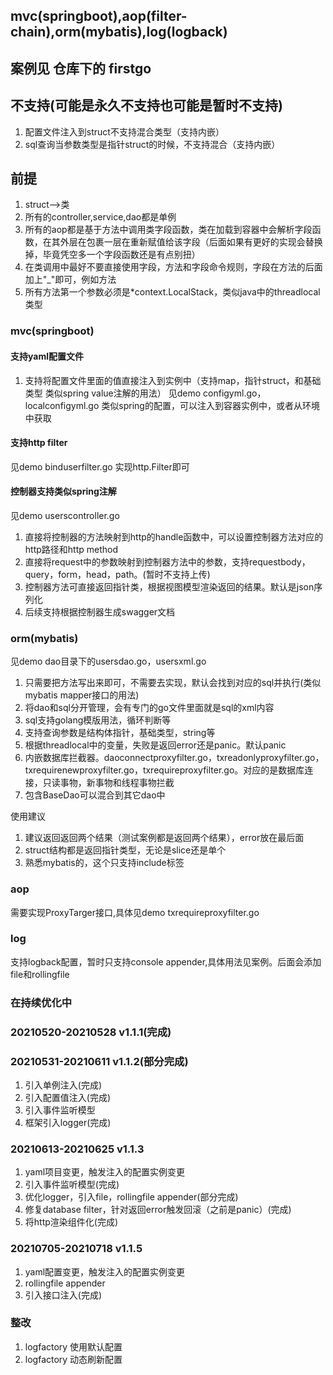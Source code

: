 ## mvc(springboot),aop(filter-chain),orm(mybatis),log(logback)

## 案例见 仓库下的 firstgo

## 不支持(可能是永久不支持也可能是暂时不支持)
1. 配置文件注入到struct不支持混合类型（支持内嵌）
2. sql查询当参数类型是指针struct的时候，不支持混合（支持内嵌）

## 前提
1. struct-->类   
2. 所有的controller,service,dao都是单例     
3. 所有的aop都是基于方法中调用类字段函数，类在加载到容器中会解析字段函数，在其外层在包裹一层在重新赋值给该字段（后面如果有更好的实现会替换掉，毕竟凭空多一个字段函数还是有点别扭）   
4. 在类调用中最好不要直接使用字段，方法和字段命令规则，字段在方法的后面加上"_"即可，例如方法   
5. 所有方法第一个参数必须是*context.LocalStack，类似java中的threadlocal类型  
   
### mvc(springboot)

#### 支持yaml配置文件
1. 支持将配置文件里面的值直接注入到实例中（支持map，指针struct，和基础类型 类似spring value注解的用法）
见demo configyml.go，localconfigyml.go 类似spring的配置，可以注入到容器实例中，或者从环境中获取

#### 支持http filter
见demo binduserfilter.go 实现http.Filter即可

#### 控制器支持类似spring注解  
见demo userscontroller.go   
1. 直接将控制器的方法映射到http的handle函数中，可以设置控制器方法对应的http路径和http method   
2. 直接将request中的参数映射到控制器方法中的参数，支持requestbody，query，form，head，path。(暂时不支持上传)  
4. 控制器方法可直接返回指针类，根据视图模型渲染返回的结果。默认是json序列化   
5. 后续支持根据控制器生成swagger文档   

### orm(mybatis)
见demo dao目录下的usersdao.go，usersxml.go  
1. 只需要把方法写出来即可，不需要去实现，默认会找到对应的sql并执行(类似mybatis mapper接口的用法)  
2. 将dao和sql分开管理，会有专门的go文件里面就是sql的xml内容     
3. sql支持golang模版用法，循环判断等   
4. 支持查询参数是结构体指针，基础类型，string等   
5. 根据threadlocal中的变量，失败是返回error还是panic。默认panic  
6. 内嵌数据库拦截器。daoconnectproxyfilter.go，txreadonlyproxyfilter.go，txrequirenewproxyfilter.go，txrequireproxyfilter.go。对应的是数据库连接，只读事物，新事物和线程事物拦截  
7. 包含BaseDao可以混合到其它dao中  

使用建议
1. 建议返回返回两个结果（测试案例都是返回两个结果），error放在最后面       
2. struct结构都是返回指针类型，无论是slice还是单个  
3. 熟悉mybatis的，这个只支持include标签  


### aop
需要实现ProxyTarger接口,具体见demo txrequireproxyfilter.go  


### log
支持logback配置，暂时只支持console appender,具体用法见案例。后面会添加file和rollingfile

### 在持续优化中

### 20210520-20210528 v1.1.1(完成)

### 20210531-20210611 v1.1.2(部分完成)
1. 引入单例注入(完成)
2. 引入配置值注入(完成)
3. 引入事件监听模型
4. 框架引入logger(完成)


### 20210613-20210625 v1.1.3
1. yaml项目变更，触发注入的配置实例变更
2. 引入事件监听模型(完成)
3. 优化logger，引入file，rollingfile appender(部分完成)
4. 修复database filter，针对返回error触发回滚（之前是panic）(完成)
5. 将http渲染组件化(完成)

### 20210705-20210718 v1.1.5
1. yaml配置变更，触发注入的配置实例变更
2. rollingfile appender
3. 引入接口注入(完成)


### 整改
1. logfactory 使用默认配置
2. logfactory 动态刷新配置